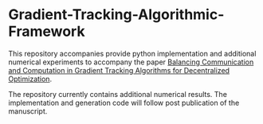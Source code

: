 # Gradient-Tracking-Algorithmic-Framework

This repository accompanies provide python implementation and additional numerical experiments to accompany the paper [Balancing Communication and Computation in Gradient Tracking Algorithms for Decentralized Optimization](https://arxiv.org/abs/2303.14289).

The repository currently contains additional numerical results. The implementation and generation code will follow post publication of the manuscript.


